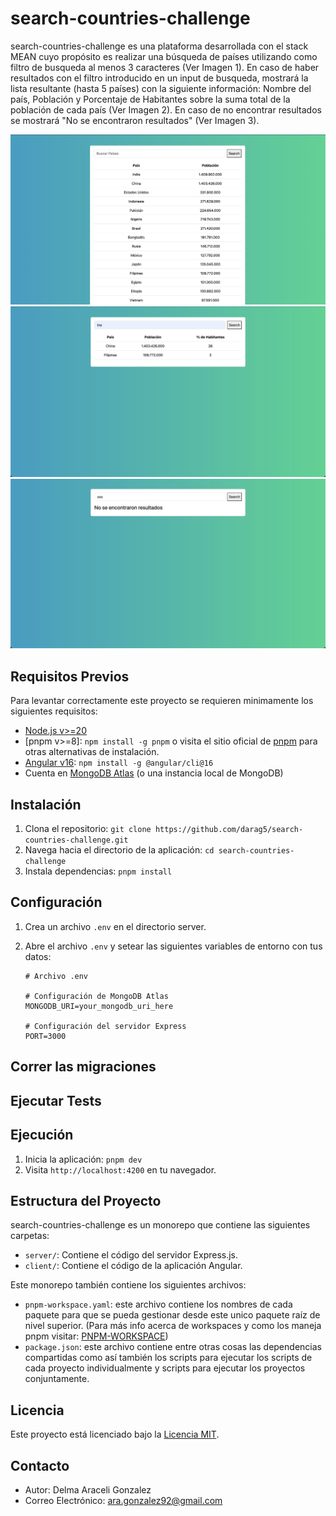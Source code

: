 # search-countries-challenge

search-countries-challenge es una plataforma desarrollada con el stack MEAN cuyo propósito es realizar una búsqueda de países utilizando como filtro de busqueda al menos 3 caracteres (Ver Imagen 1). En caso de haber resultados con el filtro introducido en un input de busqueda, mostrará la lista resultante (hasta 5 países) con la siguiente información: Nombre del país, Población y Porcentaje de Habitantes sobre la suma total de la población de cada país (Ver Imagen 2). En caso de no encontrar resultados se mostrará "No se encontraron resultados" (Ver Imagen 3).

![Imagen 1](./screenshots/all-countries.png)
![Imagen 2](./screenshots/filtered-countries.png)
![Imagen 3](./screenshots/no-results.png)

## Requisitos Previos

Para levantar correctamente este proyecto se requieren minimamente los siguientes requisitos:

- [Node.js v>=20](https://nodejs.org/)
- [pnpm v>=8]: `npm install -g pnpm` o visita el sitio oficial de [pnpm](https://pnpm.io/) para otras alternativas de instalación.
- [Angular v16](https://v16.angular.io/guide/setup-local#install-the-angular-cli): `npm install -g @angular/cli@16`
- Cuenta en [MongoDB Atlas](https://www.mongodb.com/cloud/atlas) (o una instancia local de MongoDB)

## Instalación

1. Clona el repositorio: `git clone https://github.com/darag5/search-countries-challenge.git`
2. Navega hacia el directorio de la aplicación: `cd search-countries-challenge`
3. Instala dependencias: `pnpm install`

## Configuración

1. Crea un archivo `.env` en el directorio server.
2. Abre el archivo `.env` y setear las siguientes variables de entorno con tus datos:

   ```env
   # Archivo .env

   # Configuración de MongoDB Atlas
   MONGODB_URI=your_mongodb_uri_here

   # Configuración del servidor Express
   PORT=3000
   ```

## Correr las migraciones

## Ejecutar Tests

## Ejecución

1. Inicia la aplicación: `pnpm dev`
2. Visita `http://localhost:4200` en tu navegador.

## Estructura del Proyecto

search-countries-challenge es un monorepo que contiene las siguientes carpetas:

- `server/`: Contiene el código del servidor Express.js.
- `client/`: Contiene el código de la aplicación Angular.

Este monorepo también contiene los siguientes archivos:

- `pnpm-workspace.yaml`: este archivo contiene los nombres de cada paquete para que se pueda gestionar desde este unico paquete raíz de nivel superior.
  (Para más info acerca de workspaces y como los maneja pnpm visitar: [PNPM-WORKSPACE](https://pnpm.io/es/workspaces))
- `package.json`: este archivo contiene entre otras cosas las dependencias compartidas como así también los scripts para ejecutar los scripts de cada proyecto individualmente y scripts para ejecutar los proyectos conjuntamente.

## Licencia

Este proyecto está licenciado bajo la [Licencia MIT](LICENSE).

## Contacto

- Autor: Delma Araceli Gonzalez
- Correo Electrónico: ara.gonzalez92@gmail.com
